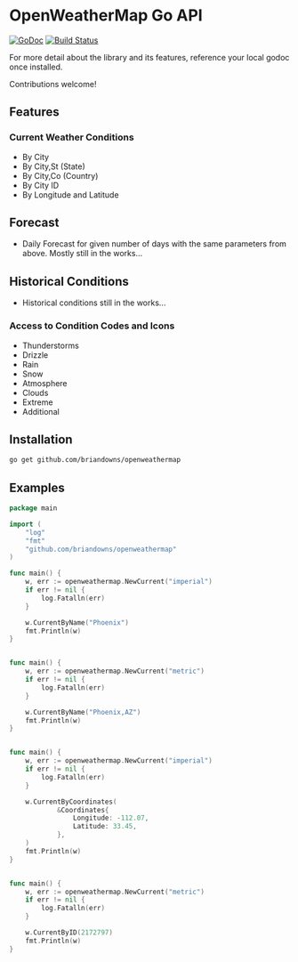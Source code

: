 # OpenWeatherMap Go API

[![GoDoc](https://godoc.org/github.com/briandowns/openweathermap?status.svg)](https://godoc.org/github.com/briandowns/openweathermap) [![Build Status](https://travis-ci.org/briandowns/openweathermap.svg?branch=master)](https://travis-ci.org/briandowns/openweathermap)

For more detail about the library and its features, reference your local godoc once installed.

Contributions welcome!

## Features

### Current Weather Conditions

- By City
- By City,St (State)
- By City,Co (Country)
- By City ID
- By Longitude and Latitude

## Forecast

- Daily Forecast for given number of days with the same parameters from above. Mostly still in the works...

## Historical Conditions

- Historical conditions still in the works...

### Access to Condition Codes and Icons

- Thunderstorms
- Drizzle
- Rain
- Snow
- Atmosphere
- Clouds
- Extreme
- Additional

## Installation

```bash
go get github.com/briandowns/openweathermap
```

## Examples

```Go
package main

import (
    "log"
    "fmt"
    "github.com/briandowns/openweathermap"
)

func main() {
    w, err := openweathermap.NewCurrent("imperial")
    if err != nil {
        log.Fatalln(err)
    }

    w.CurrentByName("Phoenix")
    fmt.Println(w)
}
```
```bash
```

```Go
func main() {
    w, err := openweathermap.NewCurrent("metric")
    if err != nil {
        log.Fatalln(err)
    }

    w.CurrentByName("Phoenix,AZ")
    fmt.Println(w)
}
```
```bash
```

```Go
func main() {
    w, err := openweathermap.NewCurrent("imperial")
    if err != nil {
        log.Fatalln(err)
    }

    w.CurrentByCoordinates(
    		&Coordinates{
    			Longitude: -112.07,
    			Latitude: 33.45,
    		},
    )
    fmt.Println(w)
}
```
```bash
```

```Go
func main() {
    w, err := openweathermap.NewCurrent("metric")
    if err != nil {
        log.Fatalln(err)
    }

    w.CurrentByID(2172797)
    fmt.Println(w)
}
```
```bash
```
